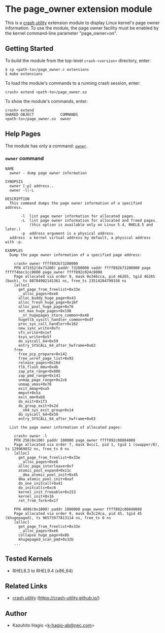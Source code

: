 The page_owner extension module
===============================

This is a [crash utility][1] extension module to display Linux kernel's page owner
information.  To use the module, the page owner facility must be enabled by the
kernel command-line parameter "page_owner=on".

Getting Started
---------------

To build the module from the top-level `crash-<version>` directory, enter:

    $ cp <path-to>/page_owner.c extensions
    $ make extensions

To load the module's commands to a running crash session, enter:

    crash> extend <path-to>/page_owner.so

To show the module's commands, enter:

    crash> extend
    SHARED OBJECT            COMMANDS
    <path-to>/page_owner.so  owner

Help Pages
----------

The module has only a command: [`owner`](#owner-command).

### `owner` command

```
NAME
  owner - dump page owner information

SYNOPSIS
  owner [-p] address..
  owner -l|-L

DESCRIPTION
  This command dumps the page owner information of a specified address.

       -l  list page owner information for allocated pages.
       -L  list page owner information for allocated and freed pages.
           (this option is available only on Linux 5.4, RHEL8.5 and later.)
       -p  address argument is a physical address.
  address  a kernel virtual address by default, a physical address with -p.

EXAMPLES
  Dump the page owner information of a specified page address:

    crash> owner ffff892b73200000
    PFN 471552(0x73200) paddr 73200000 vaddr ffff892b73200000 page fffff4bec1cc8000 page_owner ffff892c024c8008
    Page allocated via order 9, mask 0x346cca, pid 46265, tgid 46265 (bash), ts 88704902141361 ns, free_ts 23514284799158 ns
    [alloc]
      get_page_from_freelist+0x33e
      __alloc_pages+0xe6
      alloc_buddy_huge_page+0x43
      alloc_fresh_huge_page+0x16f
      alloc_pool_huge_page+0x76
      set_max_huge_pages+0x198
      __nr_hugepages_store_common+0x48
      hugetlb_sysctl_handler_common+0xdf
      proc_sys_call_handler+0x162
      new_sync_write+0xfc
      vfs_write+0x1ef
      ksys_write+0x5f
      do_syscall_64+0x59
      entry_SYSCALL_64_after_hwframe+0x63
    free
      free_pcp_prepare+0x142
      free_unref_page_list+0x92
      release_pages+0x16d
      tlb_flush_mmu+0x4b
      zap_pte_range+0x808
      zap_pmd_range+0x141
      unmap_page_range+0x2c6
      unmap_vmas+0x78
      exit_mmap+0xa5
      mmput+0x5a
      exit_mm+0xb8
      do_exit+0x1f3
      do_group_exit+0x2d
      __x64_sys_exit_group+0x14
      do_syscall_64+0x59
      entry_SYSCALL_64_after_hwframe+0x63

  List the page owner information of allocated pages:

    crash> owner -l
    PFN 256(0x100) paddr 100000 page_owner ffff892c00804008
    Page allocated via order 7, mask 0xcc1, pid 1, tgid 1 (swapper/0), ts 129969032 ns, free_ts 0 ns
    [alloc]
      get_page_from_freelist+0x33e
      __alloc_pages+0xe6
      alloc_page_interleave+0xf
      atomic_pool_expand+0x11c
      __dma_atomic_pool_init+0x45
      dma_atomic_pool_init+0xaf
      do_one_initcall+0x41
      do_initcalls+0xc6
      kernel_init_freeable+0x153
      kernel_init+0x16
      ret_from_fork+0x1f

    PFN 4096(0x1000) paddr 1000000 page_owner ffff892c00840008
    Page allocated via order 9, mask 0x3c24ca, pid 45, tgid 45 (khugepaged), ts 96573977813114 ns, free_ts 0 ns
    [alloc]
      get_page_from_freelist+0x33e
      __alloc_pages+0xe6
      collapse_huge_page+0x8b
      khugepaged_scan_pmd+0x32b
    ...

```

Tested Kernels
--------------

- RHEL8.3 to RHEL9.4 (x86_64)

Related Links
-------------

- [crash utility][1] (https://crash-utility.github.io/)

[1]: https://crash-utility.github.io/

Author
------

- Kazuhito Hagio &lt;k-hagio-ab@nec.com&gt;

